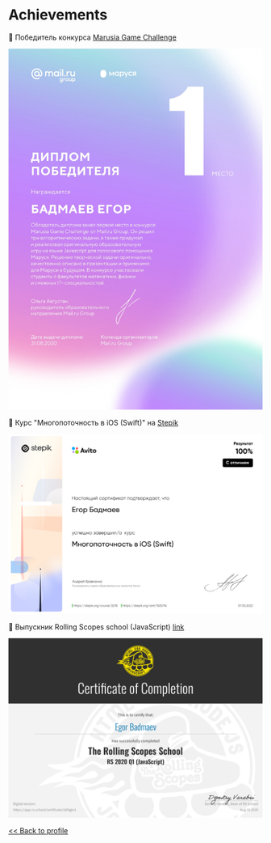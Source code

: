 # Achievements

📍 Победитель конкурса [Marusia Game Challenge](https://marusia-gamechallenge.ru)

![Marusia-Game-Challenge-Badmaev-Egor-l.png](/Achievements/Marusia-Game-Challenge-Badmaev-Egor-l.jpg)

📍 Курс "Многопоточность в iOS (Swift)" на [Stepik](https://stepik.org/course/3278/syllabus)

![Stepik-Avito-Multithreading.jpg](/Achievements/Stepik-Avito-Multithreading.jpg)

📍 Выпускник Rolling Scopes school (JavaScript) [link](https://app.rs.school/certificate/s85tgkct)

![Certificate-Rolling-Scopes-School-Programming.jpg](/Achievements/Certificate-Rolling-Scopes-School-Programming.jpg)

[<< Back to profile](https://github.com/htmlprogrammist)
